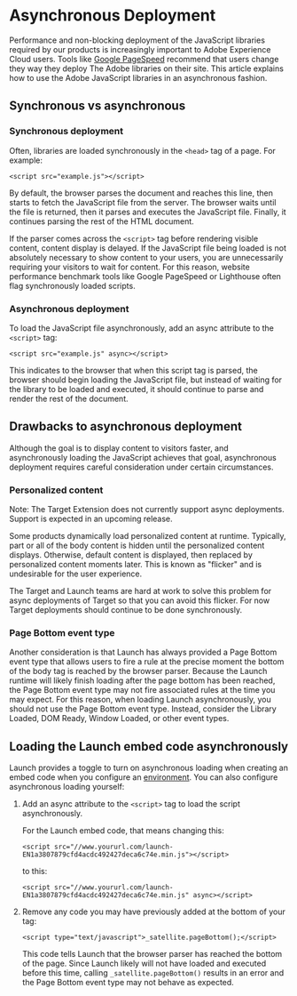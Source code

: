 # Asynchronous Deployment

Performance and non-blocking deployment of the JavaScript libraries required by our products is increasingly important to Adobe Experience Cloud users. Tools like [Google PageSpeed](https://developers.google.com/speed/pagespeed/insights/) recommend that users change they way they deploy The Adobe libraries on their site. This article explains how to use the Adobe JavaScript libraries in an asynchronous fashion.

## Synchronous vs asynchronous

### Synchronous deployment

Often, libraries are loaded synchronously in the `<head>` tag of a page. For example:

```markup
<script src="example.js"></script>
```

By default, the browser parses the document and reaches this line, then starts to fetch the JavaScript file from the server. The browser waits until the file is returned, then it parses and executes the JavaScript file. Finally, it continues parsing the rest of the HTML document.

If the parser comes across the `<script>` tag before rendering visible content, content display is delayed. If the JavaScript file being loaded is not absolutely necessary to show content to your users, you are unnecessarily requiring your visitors to wait for content. For this reason, website performance benchmark tools like Google PageSpeed or Lighthouse often flag synchronously loaded scripts.

### Asynchronous deployment

To load the JavaScript file asynchronously, add an async attribute to the `<script>` tag:

```markup
<script src="example.js" async></script>
```

This indicates to the browser that when this script tag is parsed, the browser should begin loading the JavaScript file, but instead of waiting for the library to be loaded and executed, it should continue to parse and render the rest of the document.

## Drawbacks to asynchronous deployment

Although the goal is to display content to visitors faster, and asynchronously loading the JavaScript achieves that goal, asynchronous deployment requires careful consideration under certain circumstances.

### Personalized content

Note: The Target Extension does not currently support async deployments. Support is expected in an upcoming release.

Some products dynamically load personalized content at runtime. Typically, part or all of the body content is hidden until the personalized content displays. Otherwise, default content is displayed, then replaced by personalized content moments later. This is known as "flicker" and is undesirable for the user experience.

The Target and Launch teams are hard at work to solve this problem for async deployments of Target so that you can avoid this flicker. For now Target deployments should continue to be done synchronously.

### Page Bottom event type

Another consideration is that Launch has always provided a Page Bottom event type that allows users to fire a rule at the precise moment the bottom of the body tag is reached by the browser parser. Because the Launch runtime will likely finish loading after the page bottom has been reached, the Page Bottom event type may not fire associated rules at the time you may expect. For this reason, when loading Launch asynchronously, you should not use the Page Bottom event type. Instead, consider the Library Loaded, DOM Ready, Window Loaded, or other event types.

## Loading the Launch embed code asynchronously

Launch provides a toggle to turn on asynchronous loading when creating an embed code when you configure an [environment](../administration/environments.md). You can also configure asynchronous loading yourself:

1. Add an async attribute to the `<script>` tag to load the script asynchronously.

   For the Launch embed code, that means changing this:

   ```markup
   <script src="//www.yoururl.com/launch-EN1a3807879cfd4acdc492427deca6c74e.min.js"></script>
   ```

   to this:

   ```markup
   <script src="//www.yoururl.com/launch-EN1a3807879cfd4acdc492427deca6c74e.min.js" async></script>
   ```

2. Remove any code you may have previously added at the bottom of your tag:

   ```markup
   <script type="text/javascript">_satellite.pageBottom();</script>
   ```

   This code tells Launch that the browser parser has reached the bottom of the page. Since Launch likely will not have loaded and executed before this time, calling `_satellite.pageBottom()` results in an error and the Page Bottom event type may not behave as expected.

